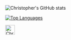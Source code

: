 ![Christopher's GitHub stats](https://github-readme-stats.vercel.app/api?username=chrispymc&show_icons=true&theme=dark)

[![Top Languages](https://github-readme-stats.vercel.app/api/top-langs/?username=chrispymc&layout=compact&theme=dark)](https://github.com/anuraghazra/github-readme-stats)

<div>
  <a href="https://dev.to/chrispyishere">
    <img src="https://d2fltix0v2e0sb.cloudfront.net/dev-badge.svg" alt="Christopher Ying's DEV Profile" height="30" width="30">
  </a>
</div>
